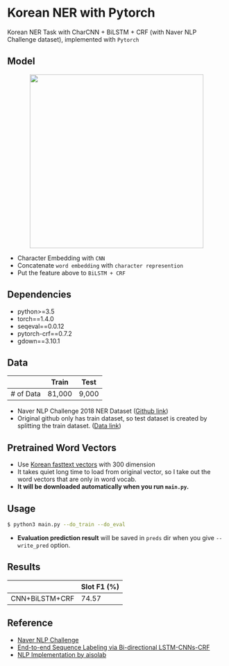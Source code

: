 # Korean NER with Pytorch

Korean NER Task with CharCNN + BiLSTM + CRF (with Naver NLP Challenge dataset), implemented with `Pytorch`

## Model

<p float="left" align="center">
    <img width="400" src="https://user-images.githubusercontent.com/28896432/77224229-d9bce580-6ba6-11ea-9564-06d57a2e0f09.png" />  
</p>

- Character Embedding with `CNN`
- Concatenate `word embedding` with `character represention`
- Put the feature above to `BiLSTM + CRF`

## Dependencies

- python>=3.5
- torch==1.4.0
- seqeval==0.0.12
- pytorch-crf==0.7.2
- gdown==3.10.1

## Data

|           | Train  | Test  |
| --------- | ------ | ----- |
| # of Data | 81,000 | 9,000 |

- Naver NLP Challenge 2018 NER Dataset ([Github link](https://github.com/naver/nlp-challenge))
- Original github only has train dataset, so test dataset is created by splitting the train dataset. ([Data link](https://github.com/aisolab/nlp_implementation/tree/master/Bidirectional_LSTM-CRF_Models_for_Sequence_Tagging/data))

## Pretrained Word Vectors

- Use [Korean fasttext vectors](https://fasttext.cc/docs/en/crawl-vectors.html) with 300 dimension
- It takes quiet long time to load from original vector, so I take out the word vectors that are only in word vocab.
- **It will be downloaded automatically when you run `main.py`.**

## Usage

```bash
$ python3 main.py --do_train --do_eval
```

- **Evaluation prediction result** will be saved in `preds` dir when you give `--write_pred` option.

## Results

|                | Slot F1 (%) |
| -------------- | ----------- |
| CNN+BiLSTM+CRF | 74.57       |

## Reference

- [Naver NLP Challenge](https://github.com/naver/nlp-challenge)
- [End-to-end Sequence Labeling via Bi-directional LSTM-CNNs-CRF](https://arxiv.org/abs/1603.01354)
- [NLP Implementation by aisolab](https://github.com/aisolab/nlp_implementation)
